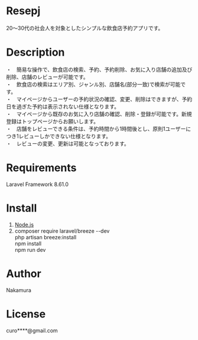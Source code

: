 # Resepj

20～30代の社会人を対象としたシンプルな飲食店予約アプリです。

# Description

・　簡易な操作で、飲食店の検索、予約、予約削除、お気に入り店舗の追加及び削除、店舗のレビューが可能です。  
・　飲食店の検索はエリア別、ジャンル別、店舗名(部分一致)で検索が可能です。  
・　マイページからユーザーの予約状況の確認、変更、削除はできますが、予約日を過ぎた予約は表示されない仕様となります。  
・　マイページから既存のお気に入り店舗の確認、削除・登録が可能です。新規登録はトップページからお願いします。  
・　店舗をレビューできる条件は、予約時間から1時間後とし、原則1ユーザーにつき1レビューしかできない仕様となります。  
・　レビューの変更、更新は可能となっております。  

# Requirements

Laravel Framework 8.61.0

# Install

1. [Node.js](https://nodejs.org/ja/)
2. composer require laravel/breeze --dev<br>
   php artisan breeze:install<br>
   npm install<br>
   npm run dev

# Author

Nakamura

# License

curo****@gmail.com

